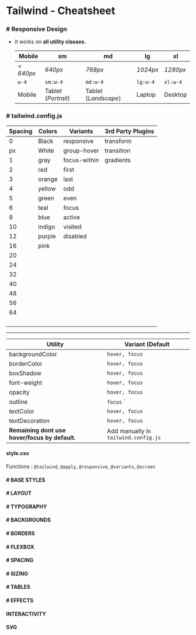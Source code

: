 # Tailwind - Cheatsheet

### # Responsive Design

- It works on **all utility classes.** 

  | Mobile    | sm                  | md                   | lg       | xl       |
  | --------- | ------------------- | -------------------- | -------- | -------- |
  | _< 640px_ | _640px_             | _768px_              | _1024px_ | _1280px_ |
  | `w-4`     | `sm:w-4`            | `md:w-4`             | `lg:w-4` | `xl:w-4` |
  | Mobile    | Tablet (_Portrait_) | Tablet (_Landscape_) | Laptop   | Desktop  |


### # tailwind.config.js

| Spacing | Colors | Variants     | 3rd Party Plugins |
| ------- | ------ | ------------ | ----------------- |
| 0       | Black  | responsive   | transform         |
| px      | White  | group-hover  | transition        |
| 1       | gray   | focus-within | gradients         |
| 2       | red    | first        |                   |
| 3       | orange | last         |                   |
| 4       | yellow | odd          |                   |
| 5       | green  | even         |                   |
| 6       | teal   | focus        |                   |
| 8       | blue   | active       |                   |
| 10      | indigo | visited      |                   |
| 12      | purple | disabled     |                   |
| 16      | pink   |              |                   |
| 20      |        |              |                   |
| 24      |        |              |                   |
| 32      |        |              |                   |
| 40      |        |              |                   |
| 48      |        |              |                   |
| 56      |        |              |                   |
| 64      |        |              |                   |
|         |        |              |                   |
|         |        |              |                   |
|         |        |              |                   |
|         |        |              |                   |

---

| Utility                                        | Variant (Default                     |
| ---------------------------------------------- | ------------------------------------ |
| backgroundColor                                | `hover, focus`                       |
| borderColor                                    | `hover, focus`                       |
| boxShadow                                      | `hover, focus`                       |
| font-weight                                    | `hover, focus`                       |
| opacity                                        | `hover, focus`                       |
| outline                                        | `focus` `                            |
| textColor                                      | `hover, focus`                       |
| textDecoration                                 | `hover, focus`                       |
| **Remaining dont use hover/focus by default.** | Add manually in `tailwind.config.js` |

#### style.css

Functions : `@tailwind`, `@apply`, `@responsive`, `@variants`, `@screen`

#### # BASE STYLES

#### # LAYOUT

#### # TYPOGRAPHY

#### # BACKGROUNDS

#### # BORDERS

#### # FLEXBOX

#### # SPACING

#### # SIZING

#### # TABLES

#### # EFFECTS

#### INTERACTIVITY

#### SVG
